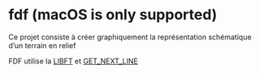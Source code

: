 # fdf (macOS is only supported)

Ce projet consiste à créer graphiquement la représentation schématique d’un terrain en relief

FDF utilise la 
[LIBFT](https://github.com/yataji/libft) et [GET_NEXT_LINE](https://github.com/yataji/Get_Next_Line)

